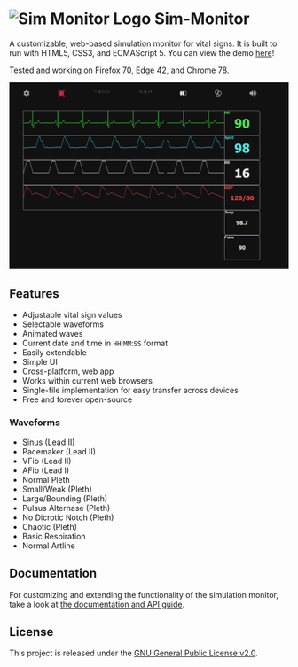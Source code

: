 # <image alt='Sim Monitor Logo' src='docs/img/ico.png' height='1em' /> Sim-Monitor

A customizable, web-based simulation monitor for vital signs.
It is built to run with HTML5, CSS3, and ECMAScript 5.
You can view the demo [here](https://www.joshuaspann.com/sim-monitor)!

Tested and working on Firefox 70, Edge 42, and Chrome 78.

![Sim Monitor](docs/img/screen-main.png)

## Features

- Adjustable vital sign values
- Selectable waveforms
- Animated waves
- Current date and time in `HH`:`MM`:`SS` format
- Easily extendable
- Simple UI
- Cross-platform, web app
- Works within current web browsers
- Single-file implementation for easy transfer across devices
- Free and forever open-source

### Waveforms
- Sinus (Lead II)
- Pacemaker (Lead II)
- VFib (Lead II)
- AFib (Lead I)
- Normal Pleth
- Small/Weak (Pleth)
- Large/Bounding (Pleth)
- Pulsus Alternase (Pleth)
- No Dicrotic Notch (Pleth)
- Chaotic (Pleth)
- Basic Respiration
- Normal Artline

## Documentation

For customizing and extending the functionality of the simulation monitor, take a look at [the documentation and API guide](docs/index.md).

## License

This project is released under the [GNU General Public License v2.0](LICENSE).

